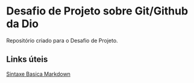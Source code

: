 # Desafio de Projeto sobre Git/Github da Dio 
Repositório criado para o Desafio de Projeto.
## Links úteis
[Sintaxe Basica Markdown](https://markdown.net.br/sintaxe-basica/)
